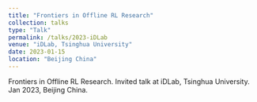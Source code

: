```yaml
---
title: "Frontiers in Offline RL Research"
collection: talks
type: "Talk"
permalink: /talks/2023-iDLab
venue: "iDLab, Tsinghua University"
date: 2023-01-15
location: "Beijing China"
---
```


Frontiers in Offline RL Research. Invited talk at iDLab, Tsinghua University. Jan 2023, Beijing China.
